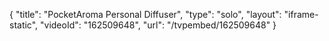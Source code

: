 {
    "title": "PocketAroma Personal Diffuser",
    "type": "solo",
    "layout": "iframe-static",
    "videoId": "162509648",
    "url": "\/tvpembed\/162509648"
}